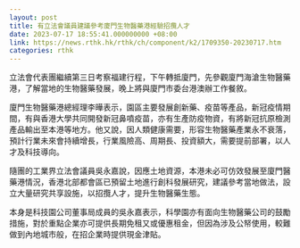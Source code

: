 ```yaml
---
layout: post
title: 有立法會議員建議參考廈門生物醫藥港經驗招攬人才　
date: 2023-07-17 18:55:41.000000000 +08:00
link: https://news.rthk.hk/rthk/ch/component/k2/1709350-20230717.htm
categories: rthk
---
```


立法會代表團繼續第三日考察福建行程，下午轉抵廈門，先參觀廈門海滄生物醫藥港，了解當地的生物醫藥發展，晚上將與廈門巿委台港澳辦工作餐敘。

廈門生物醫藥港總經理李曄表示，園區主要發展創新藥、疫苗等產品，新冠疫情期間，有與香港大學共同開發新冠鼻噴疫苗，亦有生產防疫物資，有將新冠抗原檢測產品輸出至本港等地方。他又說，因人類健康需要，形容生物醫藥產業永不衰落，預計行業未來會持續增長，行業風險高、周期長、投資額大，需要提前部署，以人才及科技導向。

隨團的工業界立法會議員吳永嘉說，因應土地資源，本港未必可仿效發展至廈門醫藥港情況，香港北部都會區已預留土地進行創科發展研究，建議參考當地做法，設立大量研究共享設施，以招攬人才，提升生物醫藥生態。

本身是科技園公司董事局成員的吳永嘉表示，科學園亦有面向生物醫藥公司的鼓勵措施，對於重點企業亦可提供長期免租又或優惠租金，但因為涉及公帑使用，較難做到內地城市般，在招企業時提供現金津貼。

